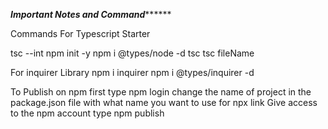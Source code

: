 ***************************Important Notes and Command*********************************

Commands For Typescript Starter

tsc --int
npm init -y
npm i @types/node -d
tsc 
tsc fileName

For inquirer Library
npm i inquirer
npm i @types/inquirer -d

To Publish on npm
first type npm login
change the name of project  in the package.json file with what name you want to use for npx link
Give access to the npm account
type npm publish 
